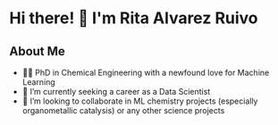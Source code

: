 # Hi there! 👋 I'm Rita Alvarez Ruivo

## About Me
- 👩‍🎓 PhD in Chemical Engineering with a newfound love for Machine Learning
- 👀 I’m currently seeking a career as a Data Scientist
- 💞️ I’m looking to collaborate in ML chemistry projects (especially organometallic catalysis) or any other science projects


<!---
ritaalvarezruivo/ritaalvarezruivo is a ✨ special ✨ repository because its `README.md` (this file) appears on your GitHub profile.
You can click the Preview link to take a look at your changes.
--->
